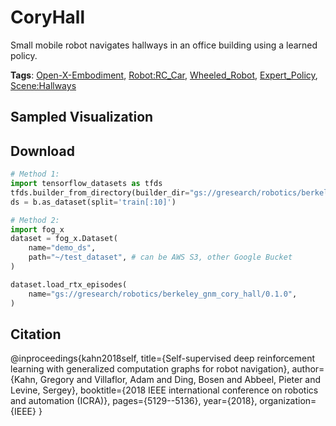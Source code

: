 # CoryHall

Small mobile robot navigates hallways in an office building using a learned policy.

**Tags**: [Open-X-Embodiment](https://github.com/KeplerC/oed-playground/tree/main/pages/tags/Open-X-Embodiment.md), [Robot:RC_Car](https://github.com/KeplerC/oed-playground/tree/main/pages/tags/Robot:RC_Car.md), [Wheeled_Robot](https://github.com/KeplerC/oed-playground/tree/main/pages/tags/Wheeled_Robot.md), [Expert_Policy](https://github.com/KeplerC/oed-playground/tree/main/pages/tags/Expert_Policy.md), [Scene:Hallways](https://github.com/KeplerC/oed-playground/tree/main/pages/tags/Scene:Hallways.md)

## Sampled Visualization



## Download


```python
# Method 1: 
import tensorflow_datasets as tfds
tfds.builder_from_directory(builder_dir="gs://gresearch/robotics/berkeley_gnm_cory_hall/0.1.0")
ds = b.as_dataset(split='train[:10]')

# Method 2:
import fog_x
dataset = fog_x.Dataset(
    name="demo_ds",
    path="~/test_dataset", # can be AWS S3, other Google Bucket
)  

dataset.load_rtx_episodes(
    name="gs://gresearch/robotics/berkeley_gnm_cory_hall/0.1.0",
)
```


## Citation

@inproceedings{kahn2018self,
  title={Self-supervised deep reinforcement learning with generalized computation graphs for robot navigation},
  author={Kahn, Gregory and Villaflor, Adam and Ding, Bosen and Abbeel, Pieter and Levine, Sergey},
  booktitle={2018 IEEE international conference on robotics and automation (ICRA)},
  pages={5129--5136},
  year={2018},
  organization={IEEE}
}